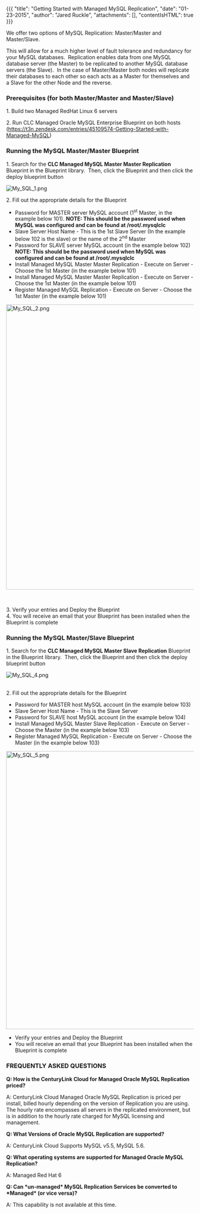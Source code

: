 {{{
  "title": "Getting Started with Managed MySQL Replication",
  "date": "01-23-2015",
  "author": "Jared Ruckle",
  "attachments": [],
  "contentIsHTML": true
}}}

<p>We offer two options of MySQL Replication: Master/Master and Master/Slave.</p>
<p>This will allow for a much higher level of fault tolerance and redundancy for your MySQL databases.&nbsp; Replication enables data from one MySQL database server (the Master) to be replicated to another MySQL database servers (the Slave).&nbsp; In the case of Master/Master both nodes will replicate their databases to each other so each acts as a Master for themselves and a Slave for the other Node and the reverse.</p>
<h3>Prerequisites (for both Master/Master and Master/Slave)</h3>
<p>1. Build two Managed RedHat Linux 6 servers</p>
<p>2. Run CLC Managed Oracle MySQL Enterprise Blueprint on both hosts (<a style="background-color: initial;" href="https://t3n.zendesk.com/entries/45109574-Getting-Started-with-Managed-MySQL">https://t3n.zendesk.com/entries/45109574-Getting-Started-with-Managed-MySQL</a>)</p>
<h3>Running the MySQL Master/Master Blueprint</h3>
<p>1. Search for the <strong style="background-color: initial;">CLC Managed MySQL Master Master Replication</strong> Blueprint in the Blueprint library.&nbsp; Then, click the Blueprint and then click the deploy blueprint button</p>
<p><img src="https://t3n.zendesk.com/attachments/token/in7xbmGdaHMfvdoUTHtT9QBWp/?name=My_SQL_1.png" alt="My_SQL_1.png" /></p>
<p>2. Fill out the appropriate details for the Blueprint</p>
<ul>
<li>Password for MASTER server MySQL account (1<sup style="background-color: initial;">st</sup>&nbsp;Master, in the example below 101). <B>NOTE: This should be the password used when MySQL was configured and can be found at /root/.mysqlclc</b></li>
<li>Slave Server Host Name - This is the 1st Slave Server (In the example below 102 is the slave) or the name of the 2<sup style="background-color: initial;">nd</sup>&nbsp;Master</li>
<li>Password for SLAVE server MySQL account (in the example below 102) <b>NOTE: This should be the password used when MySQL was configured and can be found at /root/.mysqlclc</b></li>
<li>Install Managed MySQL Master Master Replication - Execute on Server - Choose the 1st Master (in the example below 101)</li>
<li>Install Managed MySQL Master Master Replication - Execute on Server - Choose the 1st Master (in the example below 101)</li>
<li>Register Managed MySQL Replication - Execute on Server - Choose the 1st Master (in the example below 101)</li>
</ul>
<p><img src="https://t3n.zendesk.com/attachments/token/oF5VNChLkBV3k33rcsXf55KbU/?name=My_SQL_2.png" alt="My_SQL_2.png" width="709" height="763" /></p>
<p>&nbsp;</p>
<p>3. Verify your entries and Deploy the Blueprint<br />4. You will receive an email that your Blueprint has been installed when the Blueprint is complete</p>
<h3>Running the MySQL Master/Slave Blueprint</h3>
<p>1. Search for the <strong style="background-color: initial;">CLC Managed MySQL Master Slave Replication</strong> Blueprint in the Blueprint library.&nbsp; Then, click the Blueprint and then click the deploy blueprint button</p>
<p><img src="https://t3n.zendesk.com/attachments/token/Lk7xVPdlIx1pqML0bpxK1cTBl/?name=My_SQL_4.png" alt="My_SQL_4.png" /></p>
<p><br />2. Fill out the appropriate details for the Blueprint</p>
<ul>
<li>Password for MASTER host MySQL account (in the example below 103)</li>
<li>Slave Server Host Name - This is the Slave Server</li>
<li>Password for SLAVE host MySQL account (in the example below 104)</li>
<li>Install Managed MySQL Master Slave Replication - Execute on Server - Choose the Master (in the example below 103)</li>
<li>Register Managed MySQL Replication - Execute on Server - Choose the Master (in the example below 103)</li>
</ul>
<p><img src="https://t3n.zendesk.com/attachments/token/8BM2HmVVSItrqafKjSCiOdBGF/?name=My_SQL_5.png" alt="My_SQL_5.png" width="707" height="744" /></p>
<ul>
<li>Verify your entries and Deploy the Blueprint</li>
<li>You will receive an email that your Blueprint has been installed when the Blueprint is complete</li>
</ul>
<h3>FREQUENTLY ASKED QUESTIONS</h3>
<p><strong>Q: How is the CenturyLink Cloud for Managed Oracle MySQL Replication priced?</strong></p>
<p>A: CenturyLink Cloud Managed Oracle MySQL Replication is priced per install, billed hourly depending on the version of Replication you are using.&nbsp; The hourly rate encompasses all servers in the replicated environment, but is in addition to the hourly rate charged for MySQL licensing and management.</p>
<p><strong>Q: What Versions of Oracle MySQL Replication are supported?</strong></p>
<p>A: CenturyLink Cloud Supports&nbsp;MySQL v5.5, MySQL 5.6.</p>
<p><strong>Q: What operating systems are supported for Managed Oracle MySQL Replication?</strong></p>
<p>A: Managed Red Hat 6
</p>
<p><strong>Q: Can *un-managed* MySQL Replication Services be converted to *Managed* (or vice versa)?</strong>
</p>
<p>A: This capability is not available at this time.</p>
